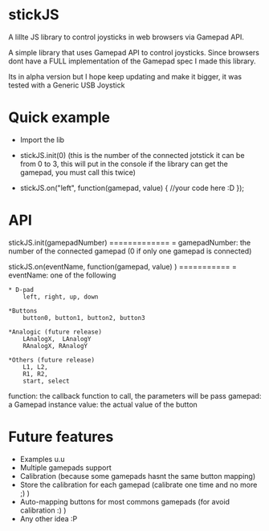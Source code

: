 stickJS
=======

A lillte JS library to control joysticks in web browsers via Gamepad API.

A simple library that uses Gamepad API to control joysticks. Since browsers dont have a FULL implementation of the Gamepad spec I made this library.

Its in alpha version but I hope keep updating and make it bigger, it was tested with a Generic USB Joystick

Quick example
=============

- Import the lib <script src="stick.js"></script>

- stickJS.init(0) (this is the number of the connected jotstick it can be from 0 to 3, this will put in the console if the library can get the gamepad, you must call this twice)

- stickJS.on("left", function(gamepad, value) {
           //your code here :D
});

API
===

stickJS.init(gamepadNumber)
=============             =
gamepadNumber: the number of the connected gamepad (0 if only one gamepad is connected)

stickJS.on(eventName, function(gamepad, value) )
===========                   =
eventName: one of the following

	* D-pad
		left, right, up, down
		
	*Buttons
 		button0, button1, button2, button3

	*Analogic (future release)
 		LAnalogX,  LAnalogY
 		RAnalogX, RAnalogY

	*Others (future release)
		L1, L2, 
		R1, R2, 
		start, select

function: the callback function to call, the parameters will be pass
	gamepad: a Gamepad instance
	value: the actual value of the button

Future features
===============
- Examples u.u
- Multiple gamepads support
- Calibration (because some gamepads hasnt the same button mapping)
- Store the calibration for each gamepad (calibrate one time and no more ;) )
- Auto-mapping buttons for most commons gamepads (for avoid calibration :) )
- Any other idea :P